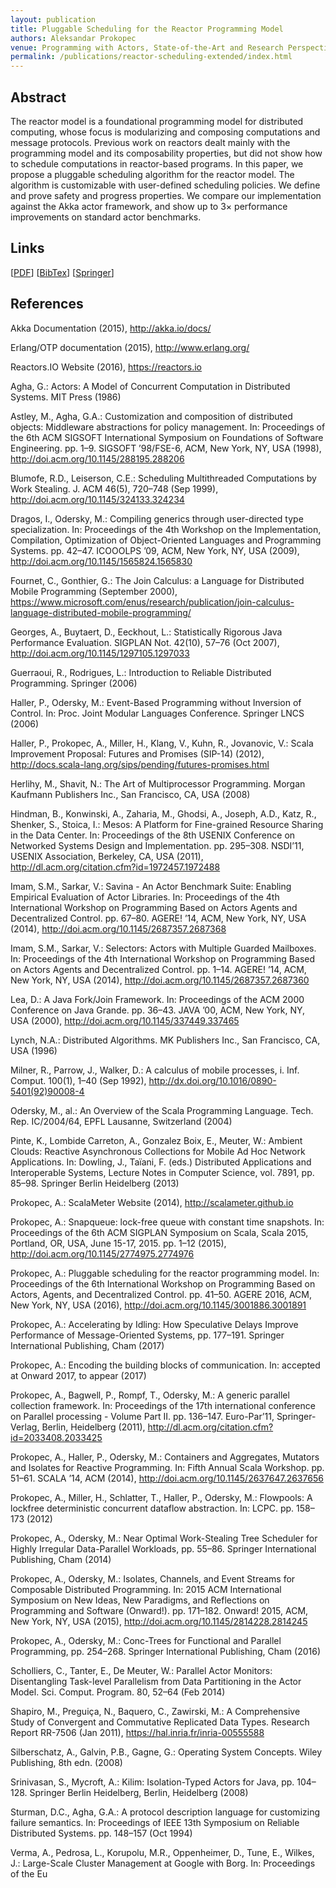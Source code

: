 ```yaml
---
layout: publication
title: Pluggable Scheduling for the Reactor Programming Model
authors: Aleksandar Prokopec
venue: Programming with Actors, State-of-the-Art and Research Perspectives, 2018
permalink: /publications/reactor-scheduling-extended/index.html
---
```



## Abstract

The reactor model is a foundational programming model for
distributed computing, whose focus is modularizing and composing computations
and message protocols. Previous work on reactors dealt mainly
with the programming model and its composability properties, but did
not show how to schedule computations in reactor-based programs.
In this paper, we propose a pluggable scheduling algorithm for the reactor
model. The algorithm is customizable with user-defined scheduling
policies. We define and prove safety and progress properties. We compare
our implementation against the Akka actor framework, and show up to
3× performance improvements on standard actor benchmarks.


## Links

\[[PDF](/resources/docs/reactor-scheduler-special-issue.pdf)\]
\[[BibTex](/resources/docs/bibtex/)\]
\[[Springer](https://www.springer.com/us/book/9783030003012)\]


## References

Akka Documentation (2015), http://akka.io/docs/

Erlang/OTP documentation (2015), http://www.erlang.org/

Reactors.IO Website (2016), https://reactors.io

Agha, G.: Actors: A Model of Concurrent Computation in Distributed Systems. MIT Press (1986)

Astley, M., Agha, G.A.: Customization and composition of distributed objects: Middleware abstractions for policy management. In: Proceedings of the 6th ACM SIGSOFT International Symposium on Foundations of Software Engineering. pp. 1–9. SIGSOFT ’98/FSE-6, ACM, New York, NY, USA (1998), http://doi.acm.org/10.1145/288195.288206

Blumofe, R.D., Leiserson, C.E.: Scheduling Multithreaded Computations by Work Stealing. J. ACM 46(5), 720–748 (Sep 1999), http://doi.acm.org/10.1145/324133.324234

Dragos, I., Odersky, M.: Compiling generics through user-directed type specialization. In: Proceedings of the 4th Workshop on the Implementation, Compilation, Optimization of Object-Oriented Languages and Programming Systems. pp. 42–47. ICOOOLPS ’09, ACM, New York, NY, USA (2009), http://doi.acm.org/10.1145/1565824.1565830

Fournet, C., Gonthier, G.: The Join Calculus: a Language for Distributed Mobile Programming (September 2000), https://www.microsoft.com/enus/research/publication/join-calculus-language-distributed-mobile-programming/

Georges, A., Buytaert, D., Eeckhout, L.: Statistically Rigorous Java Performance Evaluation. SIGPLAN Not. 42(10), 57–76 (Oct 2007), http://doi.acm.org/10.1145/1297105.1297033

Guerraoui, R., Rodrigues, L.: Introduction to Reliable Distributed Programming. Springer (2006)

Haller, P., Odersky, M.: Event-Based Programming without Inversion of Control. In: Proc. Joint Modular Languages Conference. Springer LNCS (2006)

Haller, P., Prokopec, A., Miller, H., Klang, V., Kuhn, R., Jovanovic, V.: Scala Improvement Proposal: Futures and Promises (SIP-14) (2012), http://docs.scala-lang.org/sips/pending/futures-promises.html

Herlihy, M., Shavit, N.: The Art of Multiprocessor Programming. Morgan Kaufmann Publishers Inc., San Francisco, CA, USA (2008)

Hindman, B., Konwinski, A., Zaharia, M., Ghodsi, A., Joseph, A.D., Katz, R., Shenker, S., Stoica, I.: Mesos: A Platform for Fine-grained Resource Sharing in the Data Center. In: Proceedings of the 8th USENIX Conference on Networked Systems Design and Implementation. pp. 295–308. NSDI’11, USENIX Association, Berkeley, CA, USA (2011), http://dl.acm.org/citation.cfm?id=1972457.1972488

Imam, S.M., Sarkar, V.: Savina - An Actor Benchmark Suite: Enabling Empirical Evaluation of Actor Libraries. In: Proceedings of the 4th International Workshop on Programming Based on Actors Agents and Decentralized Control. pp. 67–80. AGERE! ’14, ACM, New York, NY, USA (2014), http://doi.acm.org/10.1145/2687357.2687368

Imam, S.M., Sarkar, V.: Selectors: Actors with Multiple Guarded Mailboxes. In: Proceedings of the 4th International Workshop on Programming Based on Actors Agents and Decentralized Control. pp. 1–14. AGERE! ’14, ACM, New York, NY, USA (2014), http://doi.acm.org/10.1145/2687357.2687360

Lea, D.: A Java Fork/Join Framework. In: Proceedings of the ACM 2000 Conference on Java Grande. pp. 36–43. JAVA ’00, ACM, New York, NY, USA (2000), http://doi.acm.org/10.1145/337449.337465

Lynch, N.A.: Distributed Algorithms. MK Publishers Inc., San Francisco, CA, USA (1996)

Milner, R., Parrow, J., Walker, D.: A calculus of mobile processes, i. Inf. Comput. 100(1), 1–40 (Sep 1992), http://dx.doi.org/10.1016/0890-5401(92)90008-4

Odersky, M., al.: An Overview of the Scala Programming Language. Tech. Rep. IC/2004/64, EPFL Lausanne, Switzerland (2004)

Pinte, K., Lombide Carreton, A., Gonzalez Boix, E., Meuter, W.: Ambient Clouds: Reactive Asynchronous Collections for Mobile Ad Hoc Network Applications. In: Dowling, J., Taïani, F. (eds.) Distributed Applications and Interoperable Systems, Lecture Notes in Computer Science, vol. 7891, pp. 85–98. Springer Berlin Heidelberg (2013)

Prokopec, A.: ScalaMeter Website (2014), http://scalameter.github.io

Prokopec, A.: Snapqueue: lock-free queue with constant time snapshots. In: Proceedings of the 6th ACM SIGPLAN Symposium on Scala, Scala 2015, Portland, OR, USA, June 15-17, 2015. pp. 1–12 (2015), http://doi.acm.org/10.1145/2774975.2774976

Prokopec, A.: Pluggable scheduling for the reactor programming model. In: Proceedings of the 6th International Workshop on Programming Based on Actors, Agents, and Decentralized Control. pp. 41–50. AGERE 2016, ACM, New York, NY, USA (2016), http://doi.acm.org/10.1145/3001886.3001891

Prokopec, A.: Accelerating by Idling: How Speculative Delays Improve Performance of Message-Oriented Systems, pp. 177–191. Springer International Publishing, Cham (2017)

Prokopec, A.: Encoding the building blocks of communication. In: accepted at Onward 2017, to appear (2017)

Prokopec, A., Bagwell, P., Rompf, T., Odersky, M.: A generic parallel collection framework. In: Proceedings of the 17th international conference on Parallel processing - Volume Part II. pp. 136–147. Euro-Par’11, Springer-Verlag, Berlin, Heidelberg (2011), http://dl.acm.org/citation.cfm?id=2033408.2033425

Prokopec, A., Haller, P., Odersky, M.: Containers and Aggregates, Mutators and Isolates for Reactive Programming. In: Fifth Annual Scala Workshop. pp. 51–61. SCALA ’14, ACM (2014), http://doi.acm.org/10.1145/2637647.2637656

Prokopec, A., Miller, H., Schlatter, T., Haller, P., Odersky, M.: Flowpools: A lockfree deterministic concurrent dataflow abstraction. In: LCPC. pp. 158–173 (2012)

Prokopec, A., Odersky, M.: Near Optimal Work-Stealing Tree Scheduler for Highly Irregular Data-Parallel Workloads, pp. 55–86. Springer International Publishing, Cham (2014)

Prokopec, A., Odersky, M.: Isolates, Channels, and Event Streams for Composable Distributed Programming. In: 2015 ACM International Symposium on New Ideas, New Paradigms, and Reflections on Programming and Software (Onward!). pp. 171–182. Onward! 2015, ACM, New York, NY, USA (2015), http://doi.acm.org/10.1145/2814228.2814245

Prokopec, A., Odersky, M.: Conc-Trees for Functional and Parallel Programming, pp. 254–268. Springer International Publishing, Cham (2016)

Scholliers, C., Tanter, E., De Meuter, W.: Parallel Actor Monitors: Disentangling Task-level Parallelism from Data Partitioning in the Actor Model. Sci. Comput. Program. 80, 52–64 (Feb 2014)

Shapiro, M., Preguiça, N., Baquero, C., Zawirski, M.: A Comprehensive Study of Convergent and Commutative Replicated Data Types. Research Report RR-7506 (Jan 2011), https://hal.inria.fr/inria-00555588

Silberschatz, A., Galvin, P.B., Gagne, G.: Operating System Concepts. Wiley Publishing, 8th edn. (2008)

Srinivasan, S., Mycroft, A.: Kilim: Isolation-Typed Actors for Java, pp. 104–128. Springer Berlin Heidelberg, Berlin, Heidelberg (2008)

Sturman, D.C., Agha, G.A.: A protocol description language for customizing failure semantics. In: Proceedings of IEEE 13th Symposium on Reliable Distributed Systems. pp. 148–157 (Oct 1994)

Verma, A., Pedrosa, L., Korupolu, M.R., Oppenheimer, D., Tune, E., Wilkes, J.: Large-Scale Cluster Management at Google with Borg. In: Proceedings of the Eu
